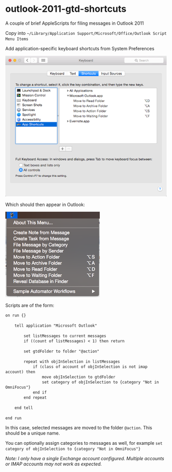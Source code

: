 outlook-2011-gtd-shortcuts
==========================

A couple of brief AppleScripts for filing messages in Outlook 2011

Copy into `~/Library/Application Support/Microsoft/Office/Outlook Script Menu Items`

Add application-specific keyboard shortcuts from System Preferences

![Keyboard Shortcuts](https://raw.githubusercontent.com/jakub/outlook-2011-gtd-shortcuts/master/keyboard.png)

Which should then appear in Outlook:

![Outlook's script menu](https://raw.githubusercontent.com/jakub/outlook-2011-gtd-shortcuts/master/menubar.png)

Scripts are of the form:
```applescript
on run {}
	
	tell application "Microsoft Outlook"
		
		set listMessages to current messages
		if ((count of listMessages) < 1) then return
		
		set gtdFolder to folder "@action"
		
		repeat with objInSelection in listMessages
			if (class of account of objInSelection is not imap account) then
				move objInSelection to gtdFolder
				set category of objInSelection to {category "Not in OmniFocus"}
			end if
		end repeat
		
	end tell
	
end run
```

In this case, selected messages are moved to the folder `@action`. This should be a unique name.

You can optionally assign categories to messages as well, for example `set category of objInSelection to {category "Not in OmniFocus"}`

*Note: I only have a single Exchange account configured. Multiple accounts or IMAP accounts may not work as expected.*
